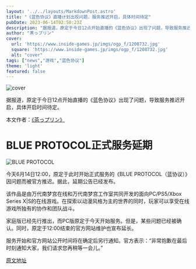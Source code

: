 ```yaml
---
layout: '../../layouts/MarkdownPost.astro'
title: "《蓝色协议》直播计划出现问题，服务推迟开启，具体时间待定"
pubDate: 2023-06-14T02:50:23Z
description: "据报道，原定于今日12点开始直播的《蓝色协议》出现了问题，导致服务推迟开启，具体开启时间待定。"
author: "茶っプリン"
cover:
  url: 'https://www.inside-games.jp/imgs/ogp_f/1208732.jpg'
  square: 'https://www.inside-games.jp/imgs/ogp_f/1208732.jpg'
  alt: "cover"
tags: ["news","游戏","蓝色协议"]
theme: 'light'
featured: false
---
```


![cover](https://www.inside-games.jp/imgs/ogp_f/1208732.jpg)

据报道，原定于今日12点开始直播的《蓝色协议》出现了问题，导致服务推迟开启，具体开启时间待定。

本文作者：<a href="/author/10181/recent/%E8%8C%B6%E3%81%A3%E3%83%97%E3%83%AA%E3%83%B3">《茶っプリン》</a>

# BLUE PROTOCOL正式服务延期

![BLUE PROTOCOL](https://www.inside-games.jp/imgs/zoom/1208719.jpg)

今天6月14日12:00，原定于此时开始正式服务的《BLUE PROTOCOL（蓝协议）》因问题而被官方推迟。据此，延期公告已经发布。

该作品是由万代南梦宫在线和万代南梦宫工作室共同开发的面向PC/PS5/Xbox Series X|S的在线游戏。在探索以动漫风格为主的世界的同时，玩家可以享受在线游戏所独有的协作和团队战斗。

家庭版已经先行推出，而PC版原定于今天开始服务。但是，某些问题已经被确认。同时，原定于12:00结束的官方网站维护也宣布延长。

服务开始和官方网站公开时间将在确定后另行通知。官方表示：“非常抱歉在最后时刻通知大家，我们请求您再稍等一会儿。”

  [原文地址](https://www.inside-games.jp/article/2023/06/14/146557.html)